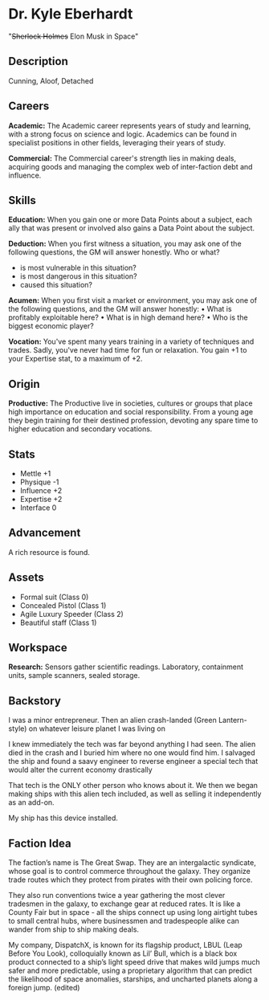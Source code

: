 # Dr. Kyle Eberhardt

"~~Sherlock Holmes~~ Elon Musk in Space"

## Description 
Cunning, Aloof, Detached

## Careers
**Academic:** The Academic career represents years of study and learning, with a strong focus on science and logic. Academics can be found in specialist positions in other fields, leveraging their years of study.

**Commercial:** The Commercial career's strength lies in making deals, acquiring goods and managing the complex web of inter-faction debt and influence.

## Skills
**Education:** When you gain one or more Data Points about a subject, each ally that was present or involved also gains a Data Point about the subject.

**Deduction:** When you first witness a situation, you may ask one of the following questions, the GM will answer honestly.
Who or what?
* is most vulnerable in this situation?
* is most dangerous in this situation?
* caused this situation?

**Acumen:** When you first visit a market or environment, you may ask one of the following questions, and the GM will answer honestly:
• What is profitably exploitable here? • What is in high demand here?
• Who is the biggest economic player?

**Vocation:** You've spent many years training in a variety of techniques and trades.
Sadly, you've never had time for fun or relaxation. You gain +1 to your Expertise stat, to a maximum of +2.

## Origin
**Productive:** The Productive live in societies, cultures or groups that place high importance on education and social responsibility. From a young age they begin training for their destined profession, devoting any spare time to higher education and secondary vocations.

## Stats
- Mettle +1
- Physique -1
- Influence +2
- Expertise +2
- Interface 0

## Advancement
A rich resource is found.

## Assets
* Formal suit (Class 0)
* Concealed Pistol (Class 1)
* Agile Luxury Speeder (Class 2)
* Beautiful staff (Class 1)

## Workspace
**Research:** Sensors gather scientific readings. Laboratory, containment units, sample scanners, sealed storage.

## Backstory
I was a minor entrepreneur. Then an alien crash-landed (Green Lantern-style) on whatever leisure planet I was living on

I knew immediately the tech was far beyond anything I had seen. The alien died in the crash and I buried him where no one would find him.
I salvaged the ship and found a saavy engineer to reverse engineer a special tech that would alter the current economy drastically

That tech is the ONLY other person who knows about it.
We then we began making ships with this alien tech included, as well as selling it independently as an add-on.

My ship has this device installed.

## Faction Idea
The faction’s name is The Great Swap. They are an intergalactic syndicate, whose goal is to control commerce throughout the galaxy. They organize trade routes which they protect from pirates with their own policing force.

They also run conventions twice a year gathering the most clever tradesmen in the galaxy, to exchange gear at reduced rates. It is like a County Fair but in space - all the ships connect up using long airtight tubes to small central hubs, where businessmen and tradespeople alike can wander from ship to ship making deals.

My company, DispatchX, is known for its flagship product, LBUL (Leap Before You Look), colloquially known as Lil’ Bull, which is a black box product connected to a ship’s light speed drive that makes wild jumps much safer and more predictable, using a proprietary algorithm that can predict the likelihood of space anomalies, starships, and uncharted planets along a foreign jump. (edited)
